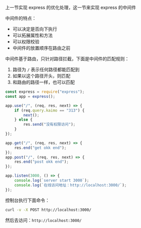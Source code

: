 上一节实现 express 的优化处理，这一节来实现 express 的中间件

中间件的特点：

- 可以决定是否向下执行
- 可以拓展属性和方法
- 可以权限校验
- 中间件的放置顺序在路由之前

中间件基于路由，只针对路径拦截，下面是中间件的匹配规则：

1. 路径为 `/` 表示任何路径都能匹配到
2. 如果以这个路径开头，则匹配
3. 和路由的路径一样，也可以匹配

```js
const express = require("express");
const app = express();

app.use("/", (req, res, next) => {
    if (req.query.kaimo == "313") {
        next();
    } else {
        res.send("没有权限访问");
    }
});

app.get("/", (req, res, next) => {
    res.end("get okk end");
});
app.post("/", (req, res, next) => {
    res.end("post okk end");
});

app.listen(3000, () => {
    console.log(`server start 3000`);
    console.log(`在线访问地址：http://localhost:3000/`);
});
```

控制台执行下面命令：

```bash
curl -v -X POST http://localhost:3000/
```

然后去访问：`http://localhost:3000/`
